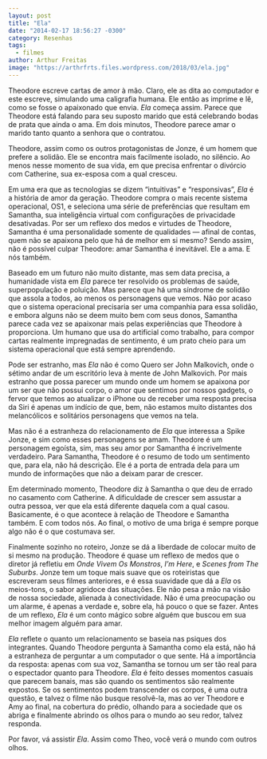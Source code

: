 ```yaml
---
layout: post
title: "Ela"
date: "2014-02-17 18:56:27 -0300"
category: Resenhas
tags:
  - filmes
author: Arthur Freitas
image: "https://arthrfrts.files.wordpress.com/2018/03/ela.jpg"
---
```

Theodore escreve cartas de amor à mão. Claro, ele as dita ao computador e este escreve, simulando uma caligrafia humana. Ele então as imprime e lê, como se fosse o apaixonado que envia. _Ela_ começa assim. Parece que Theodore está falando para seu suposto marido que está celebrando bodas de prata que ainda o ama. Em dois minutos, Theodore parece amar o marido tanto quanto a senhora que o contratou.

Theodore, assim como os outros protagonistas de Jonze, é um homem que prefere a solidão. Ele se encontra mais facilmente isolado, no silêncio. Ao menos nesse momento de sua vida, em que precisa enfrentar o divórcio com Catherine, sua ex-esposa com a qual cresceu.

Em uma era que as tecnologias se dizem “intuitivas” e “responsivas”, _Ela_ é a história de amor da geração. Theodore compra o mais recente sistema operacional, OS1, e seleciona uma série de preferências que resultam em Samantha, sua inteligência virtual com configurações de privacidade desativadas. Por ser um reflexo dos medos e virtudes de Theodore, Samantha é uma personalidade somente de qualidades — afinal de contas, quem não se apaixona pelo que há de melhor em si mesmo? Sendo assim, não é possível culpar Theodore: amar Samantha é inevitável. Ele a ama. E nós também.

Baseado em um futuro não muito distante, mas sem data precisa, a humanidade vista em _Ela_ parece ter resolvido os problemas de saúde, superpopulação e poluição. Mas parece que há uma síndrome de solidão que assola a todos, ao menos os personagens que vemos. Não por acaso que o sistema operacional precisaria ser uma companhia para essa solidão, e embora alguns não se deem muito bem com seus donos, Samantha parece cada vez se apaixonar mais pelas experiências que Theodore à proporciona. Um humano que usa do artificial como trabalho, para compor cartas realmente impregnadas de sentimento, é um prato cheio para um sistema operacional que está sempre aprendendo.

Pode ser estranho, mas _Ela_ não é como Quero ser John Malkovich, onde o sétimo andar de um escritório leva à mente de John Malkovich. Por mais estranho que possa parecer um mundo onde um homem se apaixona por um ser que não possui corpo, o amor que sentimos por nossos gadgets, o fervor que temos ao atualizar o iPhone ou de receber uma resposta precisa da Siri é apenas um indício de que, bem, não estamos muito distantes dos melancólicos e solitários personagens que vemos na tela.

Mas não é a estranheza do relacionamento de _Ela_ que interessa a Spike Jonze, e sim como esses personagens se amam. Theodore é um personagem egoísta, sim, mas seu amor por Samantha é incrivelmente verdadeiro. Para Samantha, Theodore é o resumo de todo um sentimento que, para ela, não há descrição. Ele é a porta de entrada dela para um mundo de informações que não a deixam parar de crescer.

Em determinado momento, Theodore diz à Samantha o que deu de errado no casamento com Catherine. A dificuldade de crescer sem assustar a outra pessoa, ver que ela está diferente daquela com a qual casou. Basicamente, é o que acontece à relação de Theodore e Samantha também. E com todos nós. Ao final, o motivo de uma briga é sempre porque algo não é o que costumava ser.

Finalmente sozinho no roteiro, Jonze se dá a liberdade de colocar muito de si mesmo na produção. Theodore é quase um reflexo de medos que o diretor já refletiu em _Onde Vivem Os Monstros_, _I’m Here_, e _Scenes from The Suburbs_. Jonze tem um toque mais suave que os roteiristas que escreveram seus filmes anteriores, e é essa suavidade que dá a _Ela_ os meios-tons, o sabor agridoce das situações. Ele não pesa a mão na visão de nossa sociedade, alienada à conectividade. Não é uma preocupação ou um alarme, é apenas a verdade e, sobre ela, há pouco o que se fazer. Antes de um reflexo, _Ela_ é um conto mágico sobre alguém que buscou em sua melhor imagem alguém para amar.

_Ela_ reflete o quanto um relacionamento se baseia nas psiques dos integrantes. Quando Theodore pergunta à Samantha como ela está, não há a estranheza de perguntar a um computador o que sente. Há a importância da resposta: apenas com sua voz, Samantha se tornou um ser tão real para o espectador quanto para Theodore. _Ela_ é feito desses momentos casuais que parecem banais, mas são quando os sentimentos são realmente expostos. Se os sentimentos podem transcender os corpos, é uma outra questão, e talvez o filme não busque resolvê-la, mas ao ver Theodore e Amy ao final, na cobertura do prédio, olhando para a sociedade que os abriga e finalmente abrindo os olhos para o mundo ao seu redor, talvez responda.

Por favor, vá assistir _Ela_. Assim como Theo, você verá o mundo com outros olhos.
